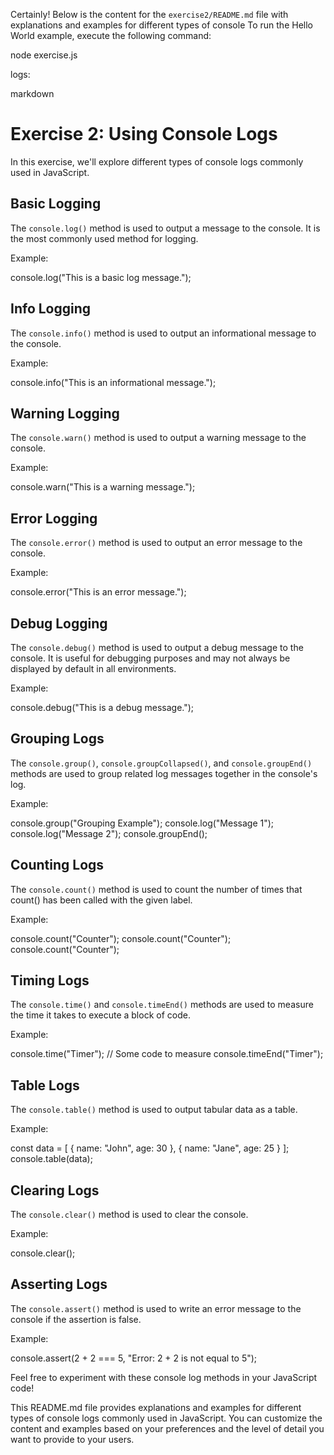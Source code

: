 Certainly! Below is the content for the `exercise2/README.md` file with explanations and examples for different types of console 
To run the Hello World example, execute the following command:


node exercise.js

logs:

markdown
# Exercise 2: Using Console Logs

In this exercise, we'll explore different types of console logs commonly used in JavaScript.

## Basic Logging

The `console.log()` method is used to output a message to the console. It is the most commonly used method for logging.

Example:

console.log("This is a basic log message.");


## Info Logging

The `console.info()` method is used to output an informational message to the console.

Example:

console.info("This is an informational message.");


## Warning Logging

The `console.warn()` method is used to output a warning message to the console.

Example:

console.warn("This is a warning message.");


## Error Logging

The `console.error()` method is used to output an error message to the console.

Example:

console.error("This is an error message.");


## Debug Logging

The `console.debug()` method is used to output a debug message to the console. It is useful for debugging purposes and may not always be displayed by default in all environments.

Example:

console.debug("This is a debug message.");


## Grouping Logs

The `console.group()`, `console.groupCollapsed()`, and `console.groupEnd()` methods are used to group related log messages together in the console's log.

Example:

console.group("Grouping Example");
console.log("Message 1");
console.log("Message 2");
console.groupEnd();


## Counting Logs

The `console.count()` method is used to count the number of times that count() has been called with the given label.

Example:

console.count("Counter");
console.count("Counter");
console.count("Counter");


## Timing Logs

The `console.time()` and `console.timeEnd()` methods are used to measure the time it takes to execute a block of code.

Example:

console.time("Timer");
// Some code to measure
console.timeEnd("Timer");


## Table Logs

The `console.table()` method is used to output tabular data as a table.

Example:

const data = [
  { name: "John", age: 30 },
  { name: "Jane", age: 25 }
];
console.table(data);


## Clearing Logs

The `console.clear()` method is used to clear the console.

Example:

console.clear();


## Asserting Logs

The `console.assert()` method is used to write an error message to the console if the assertion is false.

Example:

console.assert(2 + 2 === 5, "Error: 2 + 2 is not equal to 5");


Feel free to experiment with these console log methods in your JavaScript code!


This README.md file provides explanations and examples for different types of console logs commonly used in JavaScript. You can customize the content and examples based on your preferences and the level of detail you want to provide to your users.